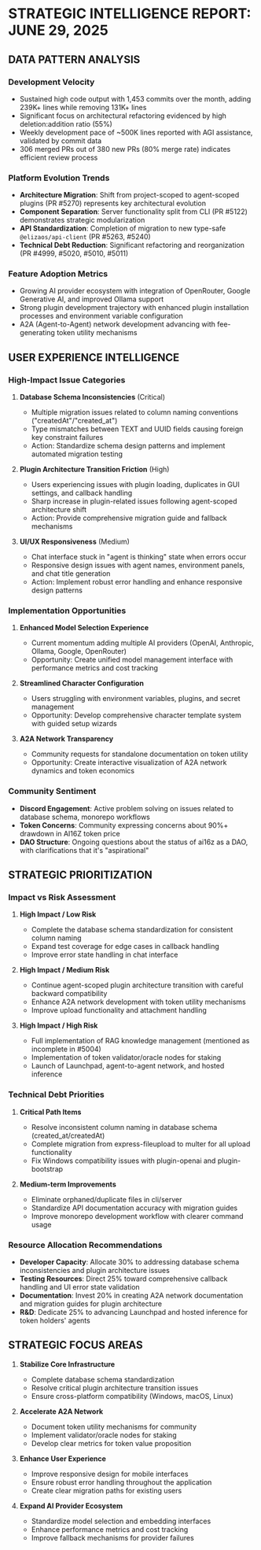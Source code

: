 # STRATEGIC INTELLIGENCE REPORT: JUNE 29, 2025

## DATA PATTERN ANALYSIS

### Development Velocity
- Sustained high code output with 1,453 commits over the month, adding 239K+ lines while removing 131K+ lines
- Significant focus on architectural refactoring evidenced by high deletion:addition ratio (55%)
- Weekly development pace of ~500K lines reported with AGI assistance, validated by commit data
- 306 merged PRs out of 380 new PRs (80% merge rate) indicates efficient review process

### Platform Evolution Trends
- **Architecture Migration**: Shift from project-scoped to agent-scoped plugins (PR #5270) represents key architectural evolution
- **Component Separation**: Server functionality split from CLI (PR #5122) demonstrates strategic modularization
- **API Standardization**: Completion of migration to new type-safe `@elizaos/api-client` (PR #5263, #5240)
- **Technical Debt Reduction**: Significant refactoring and reorganization (PR #4999, #5020, #5010, #5011)

### Feature Adoption Metrics
- Growing AI provider ecosystem with integration of OpenRouter, Google Generative AI, and improved Ollama support
- Strong plugin development trajectory with enhanced plugin installation processes and environment variable configuration
- A2A (Agent-to-Agent) network development advancing with fee-generating token utility mechanisms

## USER EXPERIENCE INTELLIGENCE

### High-Impact Issue Categories
1. **Database Schema Inconsistencies** (Critical)
   - Multiple migration issues related to column naming conventions ("createdAt"/"created_at")
   - Type mismatches between TEXT and UUID fields causing foreign key constraint failures
   - Action: Standardize schema design patterns and implement automated migration testing

2. **Plugin Architecture Transition Friction** (High)
   - Users experiencing issues with plugin loading, duplicates in GUI settings, and callback handling
   - Sharp increase in plugin-related issues following agent-scoped architecture shift
   - Action: Provide comprehensive migration guide and fallback mechanisms

3. **UI/UX Responsiveness** (Medium)
   - Chat interface stuck in "agent is thinking" state when errors occur
   - Responsive design issues with agent names, environment panels, and chat title generation
   - Action: Implement robust error handling and enhance responsive design patterns

### Implementation Opportunities
1. **Enhanced Model Selection Experience**
   - Current momentum adding multiple AI providers (OpenAI, Anthropic, Ollama, Google, OpenRouter)
   - Opportunity: Create unified model management interface with performance metrics and cost tracking

2. **Streamlined Character Configuration**
   - Users struggling with environment variables, plugins, and secret management
   - Opportunity: Develop comprehensive character template system with guided setup wizards

3. **A2A Network Transparency**
   - Community requests for standalone documentation on token utility
   - Opportunity: Create interactive visualization of A2A network dynamics and token economics

### Community Sentiment
- **Discord Engagement**: Active problem solving on issues related to database schema, monorepo workflows
- **Token Concerns**: Community expressing concerns about 90%+ drawdown in AI16Z token price
- **DAO Structure**: Ongoing questions about the status of ai16z as a DAO, with clarifications that it's "aspirational"

## STRATEGIC PRIORITIZATION

### Impact vs Risk Assessment
1. **High Impact / Low Risk**
   - Complete the database schema standardization for consistent column naming
   - Expand test coverage for edge cases in callback handling
   - Improve error state handling in chat interface

2. **High Impact / Medium Risk**
   - Continue agent-scoped plugin architecture transition with careful backward compatibility
   - Enhance A2A network development with token utility mechanisms
   - Improve upload functionality and attachment handling

3. **High Impact / High Risk**
   - Full implementation of RAG knowledge management (mentioned as incomplete in #5004)
   - Implementation of token validator/oracle nodes for staking
   - Launch of Launchpad, agent-to-agent network, and hosted inference

### Technical Debt Priorities
1. **Critical Path Items**
   - Resolve inconsistent column naming in database schema (created_at/createdAt)
   - Complete migration from express-fileupload to multer for all upload functionality
   - Fix Windows compatibility issues with plugin-openai and plugin-bootstrap

2. **Medium-term Improvements**
   - Eliminate orphaned/duplicate files in cli/server
   - Standardize API documentation accuracy with migration guides
   - Improve monorepo development workflow with clearer command usage

### Resource Allocation Recommendations
- **Developer Capacity**: Allocate 30% to addressing database schema inconsistencies and plugin architecture issues
- **Testing Resources**: Direct 25% toward comprehensive callback handling and UI error state validation
- **Documentation**: Invest 20% in creating A2A network documentation and migration guides for plugin architecture
- **R&D**: Dedicate 25% to advancing Launchpad and hosted inference for token holders' agents

## STRATEGIC FOCUS AREAS

1. **Stabilize Core Infrastructure**
   - Complete database schema standardization 
   - Resolve critical plugin architecture transition issues
   - Ensure cross-platform compatibility (Windows, macOS, Linux)

2. **Accelerate A2A Network**
   - Document token utility mechanisms for community
   - Implement validator/oracle nodes for staking
   - Develop clear metrics for token value proposition

3. **Enhance User Experience**
   - Improve responsive design for mobile interfaces
   - Ensure robust error handling throughout the application
   - Create clear migration paths for existing users

4. **Expand AI Provider Ecosystem**
   - Standardize model selection and embedding interfaces
   - Enhance performance metrics and cost tracking
   - Improve fallback mechanisms for provider failures